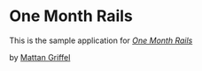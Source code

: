 # One Month Rails

This is the sample application for [*One Month Rails*](http://onemonthrails.com)

by [Mattan Griffel](http://mattangriffel.com)